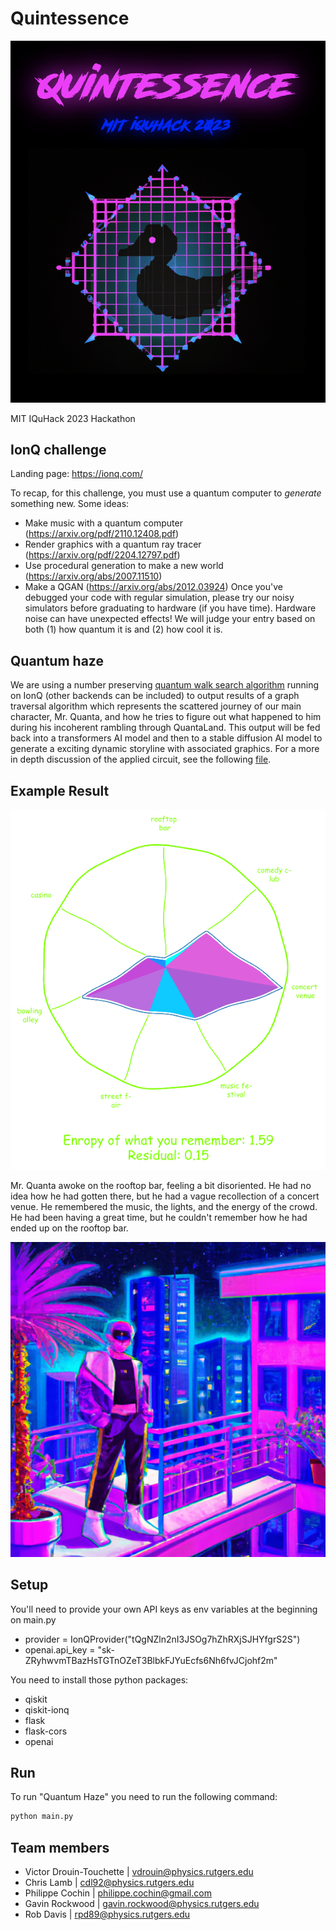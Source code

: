 # Quintessence

![This is an image](./assets/logo.png)

MIT IQuHack 2023 Hackathon

## IonQ challenge

Landing page: <https://ionq.com/>

To recap, for this challenge, you must use a quantum computer to *generate* something new.
Some ideas:

- Make music with a quantum computer (<https://arxiv.org/pdf/2110.12408.pdf>)
- Render graphics with a quantum ray tracer (<https://arxiv.org/pdf/2204.12797.pdf>)
- Use procedural generation to make a new world (<https://arxiv.org/abs/2007.11510>)
- Make a QGAN (<https://arxiv.org/abs/2012.03924>)
Once you've debugged your code with regular simulation, please try our noisy simulators before graduating to hardware (if you have time). Hardware noise can have unexpected effects!
We will judge your entry based on both (1) how quantum it is and (2) how cool it is.

## Quantum haze

We are using a number preserving [quantum walk search algorithm](https://qiskit.org/textbook/ch-algorithms/quantum-walk-search-algorithm.html) running on IonQ (other backends can be included) to output results of a graph traversal algorithm which represents the scattered journey of our main character, Mr. Quanta, and how he tries to figure out what happened to him during his incoherent rambling through QuantaLand.
This output will be fed back into a transformers AI model and then to a stable diffusion AI model to generate a exciting dynamic storyline with associated graphics.
For a more in depth discussion of the applied circuit, see the following [file](./haze-frontend/public/Documentation.pdf).

## Example Result

![rose](./assets/roseplot.png)

Mr. Quanta awoke on the rooftop bar, feeling a bit disoriented. He had no idea how he had gotten there, but he had a vague recollection of a concert venue. He remembered the music, the lights, and the energy of the crowd. He had been having a great time, but he couldn't remember how he had ended up on the rooftop bar.

![generated Image](./assets/pic0.png)

## Setup

You'll need to provide your own API keys as env variables at the beginning on main.py

- provider = IonQProvider("tQgNZln2nI3JSOg7hZhRXjSJHYfgrS2S")
- openai.api_key = "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"

You need to install those python packages:

- qiskit
- qiskit-ionq
- flask
- flask-cors
- openai

## Run

To run "Quantum Haze" you need to run the following command:

```bash
python main.py
```

## Team members

- Victor Drouin-Touchette | vdrouin@physics.rutgers.edu
- Chris Lamb | cdl92@physics.rutgers.edu
- Philippe Cochin | philippe.cochin@gmail.com
- Gavin Rockwood | gavin.rockwood@physics.rutgers.edu
- Rob Davis | rpd89@physics.rutgers.edu

